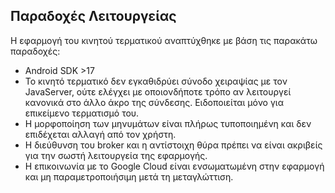 ## Παραδοχές Λειτουργείας

Η εφαρμογή του κινητού τερματικού αναπτύχθηκε με βάση τις παρακάτω παραδοχές:
- Android SDK >17
- Το κινητό τερματικό δεν εγκαθιδρύει σύνοδο χειραψίας με τον JavaServer, ούτε ελέγχει με οποιονδήποτε τρόπο αν λειτουργεί κανονικά στο άλλο άκρο της σύνδεσης. Ειδοποιείται μόνο για επικείμενο τερματισμό του.
- Η μορφοποίηση των μηνυμάτων είναι πλήρως τυποποιημένη και δεν επιδέχεται αλλαγή από τον χρήστη.
- Η διεύθυνση του broker και η αντίστοιχη θύρα πρέπει να είναι ακριβείς για την σωστή λειτουργεία της εφαρμογής.
- Η επικοινωνία με το Google Cloud είναι ενσωματωμένη στην εφαρμογή και μη παραμετροποιήσιμη μετά τη μεταγλώττιση.

